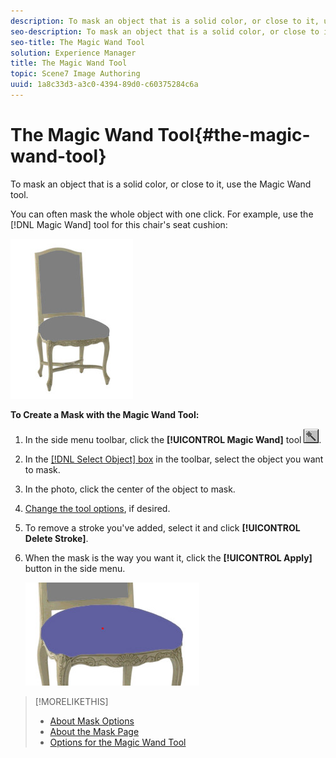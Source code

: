 ```yaml
---
description: To mask an object that is a solid color, or close to it, use the Magic Wand tool.
seo-description: To mask an object that is a solid color, or close to it, use the Magic Wand tool.
seo-title: The Magic Wand Tool
solution: Experience Manager
title: The Magic Wand Tool
topic: Scene7 Image Authoring
uuid: 1a8c33d3-a3c0-4394-89d0-c60375284c6a
---
```


# The Magic Wand Tool{#the-magic-wand-tool}

To mask an object that is a solid color, or close to it, use the Magic Wand tool.

You can often mask the whole object with one click. For example, use the [!DNL Magic Wand] tool for this chair's seat cushion:

![](assets/magic_wand_chair.png)

**To Create a Mask with the Magic Wand Tool:** 

1. In the side menu toolbar, click the **[!UICONTROL Magic Wand]** tool ![](assets/magic_wand.png).
1. In the [ [!DNL Select Object] box](../../c-vat-gs/c-vat-sel-obj/c-vat-sel-object-box.md#concept-d127c6efaabd436a96c02f36a7bce6ac) in the toolbar, select the object you want to mask.
1. In the photo, click the center of the object to mask.
1. [Change the tool options](../../c-vat-work-mask-pg/c-vat-mask-pg-tools/c-vat-opt-magic-wand-tool.md#concept-0d692bc8987044eaa1041cf5fc42d987), if desired.
1. To remove a stroke you've added, select it and click **[!UICONTROL Delete Stroke]**.
1. When the mask is the way you want it, click the **[!UICONTROL Apply]** button in the side menu.

   ![Step Info](assets/seat_cushion.png)

>[!MORELIKETHIS]
>
>* [About Mask Options](../../c-vat-work-mask-pg/c-vat-abt-mask-pg/c-vat-abt-mask-opt/c-vat-abt-mask-opt.md#concept-1fe40cc1ab864090b95434d610ee5e70)
>* [About the Mask Page](../../c-vat-work-mask-pg/c-vat-abt-mask-pg/c-vat-abt-mask-pg.md#concept-1056cf790a8c41a1b1f8d586b2e85c6b)
>* [Options for the Magic Wand Tool](../../c-vat-work-mask-pg/c-vat-mask-pg-tools/c-vat-opt-magic-wand-tool.md#concept-0d692bc8987044eaa1041cf5fc42d987)
